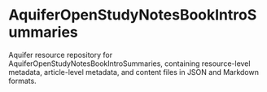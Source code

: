 # AquiferOpenStudyNotesBookIntroSummaries
Aquifer resource repository for AquiferOpenStudyNotesBookIntroSummaries, containing resource-level metadata, article-level metadata, and content files in JSON and Markdown formats.

